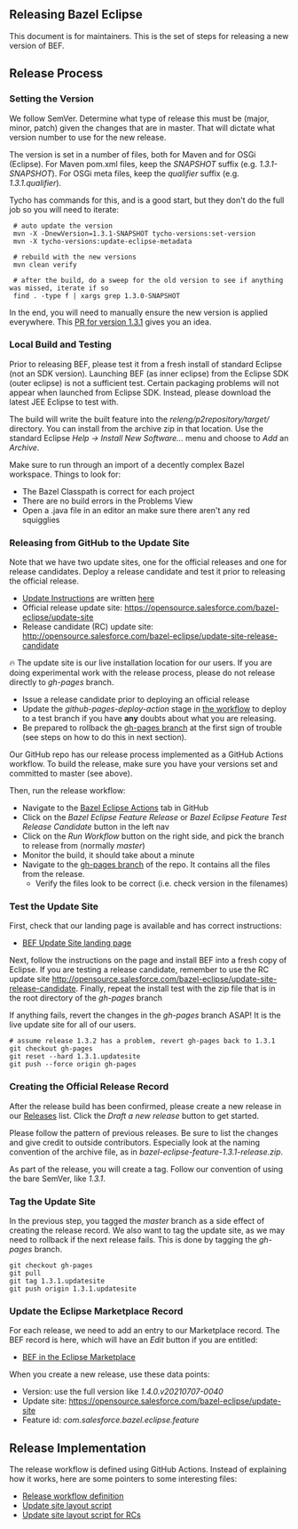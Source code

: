 ## Releasing Bazel Eclipse

This document is for maintainers.
This is the set of steps for releasing a new version of BEF.

## Release Process

### Setting the Version

We follow SemVer.
Determine what type of release this must be (major, minor, patch) given the changes
  that are in master.
That will dictate what version number to use for the new release.

The version is set in a number of files, both for Maven and for OSGi (Eclipse).
For Maven pom.xml files, keep the *SNAPSHOT* suffix (e.g. *1.3.1-SNAPSHOT*).
For OSGi meta files, keep the *qualifier* suffix (e.g. *1.3.1.qualifier*).

Tycho has commands for this, and is a good start, but they don't do the full job so you will need to iterate:
```
 # auto update the version
 mvn -X -DnewVersion=1.3.1-SNAPSHOT tycho-versions:set-version
 mvn -X tycho-versions:update-eclipse-metadata

 # rebuild with the new versions
 mvn clean verify

 # after the build, do a sweep for the old version to see if anything was missed, iterate if so
 find . -type f | xargs grep 1.3.0-SNAPSHOT
```

In the end, you will need to manually ensure the new version is applied everywhere.
This [PR for version 1.3.1](https://github.com/salesforce/bazel-eclipse/pull/225/files)
  gives you an idea.


### Local Build and Testing

Prior to releasing BEF, please test it from a fresh install of standard Eclipse (not an SDK version).
Launching BEF (as inner eclipse) from the Eclipse SDK (outer eclipse) is not a sufficient test.
Certain packaging problems will not appear when launched from Eclipse SDK.
Instead, please download the latest JEE Eclipse to test with.

The build will write the built feature into the _releng/p2repository/target/_ directory.
You can install from the archive zip in that location.
Use the standard Eclipse _Help -> Install New Software..._ menu and choose to _Add_ an _Archive_.

Make sure to run through an import of a decently complex Bazel workspace.
Things to look for:
- The Bazel Classpath is correct for each project
- There are no build errors in the Problems View
- Open a .java file in an editor an make sure there aren't any red squigglies

### Releasing from GitHub to the Update Site

Note that we have two update sites, one for the official releases and one for release candidates.
Deploy a release candidate and test it prior to releasing the official release.

- [Update Instructions](https://opensource.salesforce.com/bazel-eclipse/) are written [here](https://github.com/salesforce/bazel-eclipse/blob/master/.github/update-site-index.html)
- Official release update site: https://opensource.salesforce.com/bazel-eclipse/update-site
- Release candidate (RC) update site: http://opensource.salesforce.com/bazel-eclipse/update-site-release-candidate

:fire: The update site is our live installation location for our users. If you are doing
experimental work with the release process, please do not release directly to _gh-pages_
branch.

- Issue a release candidate prior to deploying an official release
- Update the _github-pages-deploy-action_ stage in
[the workflow](../../.github/workflows/build-release-deploy.yml) to deploy to a test
branch if you have **any** doubts about what you are releasing.
- Be prepared to rollback the [gh-pages branch](https://github.com/salesforce/bazel-eclipse/tree/gh-pages)
at the first sign of trouble (see steps on how to do this in next section).

Our GitHub repo has our release process implemented as a GitHub Actions workflow.
To build the release, make sure you have your versions set and committed to master (see above).

Then, run the release workflow:
 - Navigate to the [Bazel Eclipse Actions](https://github.com/salesforce/bazel-eclipse/actions) tab in GitHub
 - Click on the _Bazel Eclipse Feature Release_ or _Bazel Eclipse Feature Test Release Candidate_ button in the left nav
 - Click on the _Run Workflow_ button on the right side, and pick the branch to release from (normally _master_)
 - Monitor the build, it should take about a minute
 - Navigate to the [gh-pages branch](https://github.com/salesforce/bazel-eclipse/tree/gh-pages) of the repo. It contains all the files from the release.
   - Verify the files look to be correct (i.e. check version in the filenames)

### Test the Update Site

First, check that our landing page is available and has correct instructions:

- [BEF Update Site landing page](https://opensource.salesforce.com/bazel-eclipse/)

Next, follow the instructions on the page and install BEF into a fresh copy of Eclipse.
If you are testing a release candidate, remember to use the RC update site http://opensource.salesforce.com/bazel-eclipse/update-site-release-candidate.
Finally, repeat the install test with the zip file that is in the root directory of the *gh-pages* branch

If anything fails, revert the changes in the _gh-pages_ branch ASAP!
It is the live update site for all of our users.

```
# assume release 1.3.2 has a problem, revert gh-pages back to 1.3.1
git checkout gh-pages
git reset --hard 1.3.1.updatesite
git push --force origin gh-pages
```

### Creating the Official Release Record

After the release build has been confirmed, please create a new release in our
  [Releases](https://github.com/salesforce/bazel-eclipse/releases) list.
Click the _Draft a new release_ button to get started.

Please follow the pattern of previous releases.
Be sure to list the changes and give credit to outside contributors.
Especially look at the naming convention of the archive file, as in _bazel-eclipse-feature-1.3.1-release.zip_.

As part of the release, you will create a tag.
Follow our convention of using the bare SemVer, like _1.3.1_.

### Tag the Update Site

In the previous step, you tagged the _master_ branch as a side effect of creating the release record.
We also want to tag the update site, as we may need to rollback if the next release fails.
This is done by tagging the _gh-pages_ branch.

```
git checkout gh-pages
git pull
git tag 1.3.1.updatesite
git push origin 1.3.1.updatesite
```

### Update the Eclipse Marketplace Record

For each release, we need to add an entry to our Marketplace record.
The BEF record is here, which will have an _Edit_ button if you are entitled:

- [BEF in the Eclipse Marketplace](https://marketplace.eclipse.org/content/bazel-eclipse-feature)

When you create a new release, use these data points:
- Version: use the full version like *1.4.0.v20210707-0040*
- Update site: https://opensource.salesforce.com/bazel-eclipse/update-site
- Feature id: *com.salesforce.bazel.eclipse.feature*

## Release Implementation

The release workflow is defined using GitHub Actions.
Instead of explaining how it works, here are some pointers to some interesting files:

- [Release workflow definition](../../.github/workflows/build-release-deploy.yml)
- [Update site layout script](../../.github/create-update-site.sh)
- [Update site layout script for RCs](../../.github/create-update-site-rc.sh)
